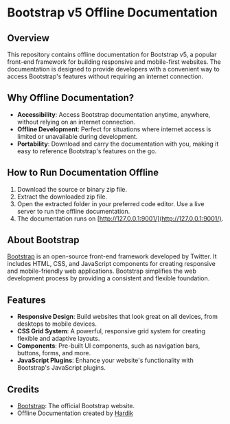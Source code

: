 # Bootstrap v5 Offline Documentation

## Overview

This repository contains offline documentation for Bootstrap v5, a popular front-end framework for building responsive and mobile-first websites. The documentation is designed to provide developers with a convenient way to access Bootstrap's features without requiring an internet connection.

## Why Offline Documentation?

- **Accessibility**: Access Bootstrap documentation anytime, anywhere, without relying on an internet connection.
- **Offline Development**: Perfect for situations where internet access is limited or unavailable during development.
- **Portability**: Download and carry the documentation with you, making it easy to reference Bootstrap's features on the go.

## How to Run Documentation Offline

1. Download the source or binary zip file.
2. Extract the downloaded zip file.
3. Open the extracted folder in your preferred code editor. Use a live server to run the offline documentation.
4. The documentation runs on [http://127.0.0.1:9001/](http://127.0.0.1:9001/).

## About Bootstrap

[Bootstrap](https://getbootstrap.com/) is an open-source front-end framework developed by Twitter. It includes HTML, CSS, and JavaScript components for creating responsive and mobile-friendly web applications. Bootstrap simplifies the web development process by providing a consistent and flexible foundation.

## Features

- **Responsive Design**: Build websites that look great on all devices, from desktops to mobile devices.
- **CSS Grid System**: A powerful, responsive grid system for creating flexible and adaptive layouts.
- **Components**: Pre-built UI components, such as navigation bars, buttons, forms, and more.
- **JavaScript Plugins**: Enhance your website's functionality with Bootstrap's JavaScript plugins.

## Credits

- [Bootstrap](https://getbootstrap.com/): The official Bootstrap website.
- Offline Documentation created by [Hardik](https://github.com/devHardik71)